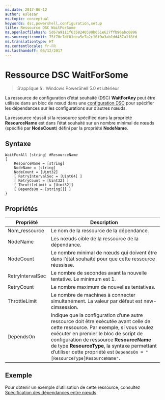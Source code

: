 ```yaml
---
ms.date: 2017-06-12
author: eslesar
ms.topic: conceptual
keywords: dsc,powershell,configuration,setup
title: Ressource DSC WaitForSome
ms.openlocfilehash: 5d67a9111f6358240590b651e627ffb96abc0896
ms.sourcegitcommit: 75f70c7df01eea5e7a2c16f9a3ab1dd437a1f8fd
ms.translationtype: HT
ms.contentlocale: fr-FR
ms.lasthandoff: 06/12/2017
---
```

<a id="dsc-waitforsome-resource" class="xliff"></a>
# Ressource DSC WaitForSome

> S’applique à : Windows PowerShell 5.0 et ultérieur

La ressource de configuration d’état souhaité (DSC) **WaitForAny** peut être utilisée dans un bloc de nœud dans une [configuration DSC](configurations.md) pour spécifier les dépendances sur les configurations sur d’autres nœuds.

La ressource réussit si la ressource spécifiée dans la propriété **ResourceName** est dans l’état souhaité sur un nombre minimal de nœuds (spécifié par **NodeCount**) défini par la propriété **NodeName**. 


<a id="syntax" class="xliff"></a>
## Syntaxe

```
WaitForAll [string] #ResourceName
{
    ResourceName = [string]
    NodeName = [string]
    NodeCount = [Uint32]
    [ RetryIntervalSec = [Uint64] ]
    [ RetryCount = [Uint32] ] 
    [ ThrottleLimit = [Uint32]]
    [ DependsOn = [string[]] ]
}
```

<a id="properties" class="xliff"></a>
## Propriétés

|  Propriété  |  Description   | 
|---|---| 
| Nom_ressource| Le nom de la ressource de la dépendance.| 
| NodeName| Les nœuds cible de la ressource de la dépendance.| 
| NodeCount| Le nombre minimal de nœuds qui doivent être dans l’état souhaité pour que cette ressource réussisse.|
| RetryIntervalSec| Le nombre de secondes avant la nouvelle tentative. Le minimum est 1.| 
| RetryCount| Le nombre maximum de nouvelles tentatives.| 
| ThrottleLimit| Le nombre de machines à connecter simultanément. La valeur par défaut est new-cimsession.| 
| DependsOn | Indique que la configuration d’une autre ressource doit être exécutée avant celle de cette ressource. Par exemple, si vous voulez exécuter en premier le bloc de script de configuration de ressource __ResourceName__ de type __ResourceType__, la syntaxe permettant d’utiliser cette propriété est `DependsOn = "[ResourceType]ResourceName"`.|


<a id="example" class="xliff"></a>
## Exemple

Pour obtenir un exemple d’utilisation de cette ressource, consultez [Spécification des dépendances entre nœuds](crossNodeDependencies.md)


